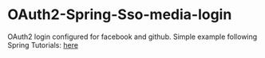 # OAuth2-Spring-Sso-media-login

OAuth2 login configured for facebook and github. Simple example following Spring Tutorials: [here](https://spring.io/guides/tutorials/spring-boot-oauth2/)
 
